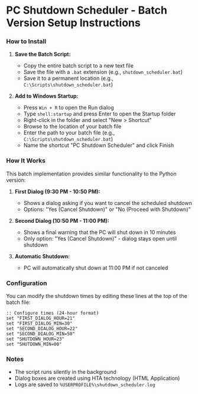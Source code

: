 # PC Shutdown Scheduler - Batch Version Setup Instructions

### How to Install

1. **Save the Batch Script:**
   - Copy the entire batch script to a new text file
   - Save the file with a `.bat` extension (e.g., `shutdown_scheduler.bat`)
   - Save it to a permanent location (e.g., `C:\Scripts\shutdown_scheduler.bat`)

2. **Add to Windows Startup:**
   - Press `Win + R` to open the Run dialog
   - Type `shell:startup` and press Enter to open the Startup folder
   - Right-click in the folder and select "New > Shortcut"
   - Browse to the location of your batch file
   - Enter the path to your batch file (e.g., `C:\Scripts\shutdown_scheduler.bat`)
   - Name the shortcut "PC Shutdown Scheduler" and click Finish

### How It Works

This batch implementation provides similar functionality to the Python version:

1. **First Dialog (9:30 PM - 10:50 PM):**
   - Shows a dialog asking if you want to cancel the scheduled shutdown
   - Options: "Yes (Cancel Shutdown)" or "No (Proceed with Shutdown)"

2. **Second Dialog (10:50 PM - 11:00 PM):**
   - Shows a final warning that the PC will shut down in 10 minutes
   - Only option: "Yes (Cancel Shutdown)" - dialog stays open until shutdown

3. **Automatic Shutdown:**
   - PC will automatically shut down at 11:00 PM if not canceled

### Configuration

You can modify the shutdown times by editing these lines at the top of the batch file:

```batch
:: Configure times (24-hour format)
set "FIRST_DIALOG_HOUR=21"
set "FIRST_DIALOG_MIN=30"
set "SECOND_DIALOG_HOUR=22"
set "SECOND_DIALOG_MIN=50"
set "SHUTDOWN_HOUR=23"
set "SHUTDOWN_MIN=00"
```

### Notes

- The script runs silently in the background
- Dialog boxes are created using HTA technology (HTML Application)
- Logs are saved to `%USERPROFILE%\shutdown_scheduler.log`